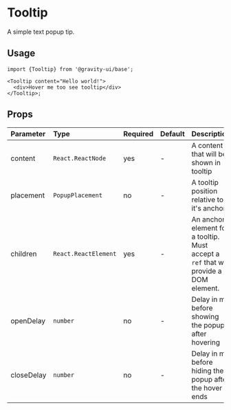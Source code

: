 # Tooltip

A simple text popup tip.

## Usage

```tsx
import {Tooltip} from '@gravity-ui/base';

<Tooltip content="Hello world!">
  <div>Hover me too see tooltip</div>
</Tooltip>;
```

## Props

| Parameter  | Type                 | Required | Default | Description                                                                           |
| :--------- | :------------------- | :------- | :------ | ------------------------------------------------------------------------------------- |
| content    | `React.ReactNode`    | yes      | -       | A content that will be shown in tooltip                                               |
| placement  | `PopupPlacement`     | no       | -       | A tooltip position relative to it's anchor                                            |
| children   | `React.ReactElement` | yes      | -       | An anchor element for a tooltip. Must accept a `ref` that will provide a DOM element. |
| openDelay  | `number`             | no       | -       | Delay in ms before showing the popup after hovering                                   |
| closeDelay | `number`             | no       | -       | Delay in ms before hiding the popup after the hover ends                              |
